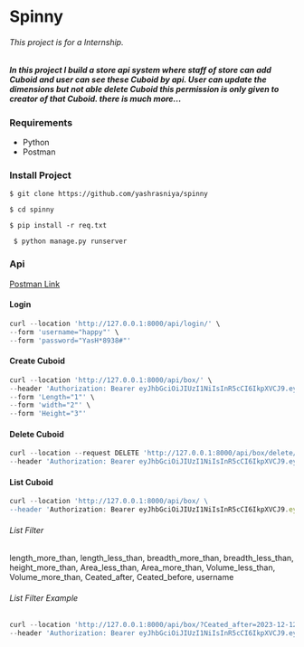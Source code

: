 # Spinny
###### This project is for a Internship.

##### In this project I build a store api system where staff of store can add Cuboid and user can see these Cuboid by api. User can update the dimensions but not able delete Cuboid this permission is only given to creator of that Cuboid. there is much more...

### Requirements 
* Python
* Postman

### Install Project

` $ git clone https://github.com/yashrasniya/spinny `

` $ cd spinny `

` $ pip install -r req.txt `

` $ python manage.py runserver`

### Api 

[Postman Link](https://www.postman.com/lively-satellite-954449/workspace/spinny)
#### Login

 ```js
 curl --location 'http://127.0.0.1:8000/api/login/' \
--form 'username="happy"' \
--form 'password="YasH*8938#"' 
```

#### Create Cuboid 

 ```js
curl --location 'http://127.0.0.1:8000/api/box/' \
--header 'Authorization: Bearer eyJhbGciOiJIUzI1NiIsInR5cCI6IkpXVCJ9.eyJ0b2tlbl90eXBlIjoiYWNjZXNzIiwiZXhwIjoxNjk1NTM5Mjk1LCJpYXQiOjE2OTI5NDcyOTUsImp0aSI6ImIyYjZiNDM1NzljZTQxODI5OGRjNTAyY2NkMjdhNzU2IiwidXNlcl9pZCI6MX0.yeIJFEKyn5khSwBl0O9677nG5kDX3SR2LM64Pas3liY' \
--form 'Length="1"' \
--form 'width="2"' \
--form 'Height="3"'
```
#### Delete Cuboid 

 ```js
curl --location --request DELETE 'http://127.0.0.1:8000/api/box/delete/7/' \
--header 'Authorization: Bearer eyJhbGciOiJIUzI1NiIsInR5cCI6IkpXVCJ9.eyJ0b2tlbl90eXBlIjoiYWNjZXNzIiwiZXhwIjoxNjk1NTM5Mjk1LCJpYXQiOjE2OTI5NDcyOTUsImp0aSI6ImIyYjZiNDM1NzljZTQxODI5OGRjNTAyY2NkMjdhNzU2IiwidXNlcl9pZCI6MX0.yeIJFEKyn5khSwBl0O9677nG5kDX3SR2LM64Pas3liY'
```

#### List Cuboid 

 ```js
curl --location 'http://127.0.0.1:8000/api/box/ \
--header 'Authorization: Bearer eyJhbGciOiJIUzI1NiIsInR5cCI6IkpXVCJ9.eyJ0b2tlbl90eXBlIjoiYWNjZXNzIiwiZXhwIjoxNjk1NTM5MTg3LCJpYXQiOjE2OTI5NDcxODcsImp0aSI6ImZjNWNjMjViNjEzYjQ1M2FiMTRlMWU0MjExOTQzMzI3IiwidXNlcl9pZCI6Mn0.jhQDChxd2MdMRHasrzs1Va7emAWrXx4LO6967xT8AkY'
```
###### List Filter 
length_more_than,
length_less_than,
breadth_more_than,
breadth_less_than,
height_more_than,
Area_less_than,
Area_more_than,
Volume_less_than,
Volume_more_than,
Ceated_after,
Ceated_before,
username

###### List Filter Example

``` js
curl --location 'http://127.0.0.1:8000/api/box/?Ceated_after=2023-12-12' \
--header 'Authorization: Bearer eyJhbGciOiJIUzI1NiIsInR5cCI6IkpXVCJ9.eyJ0b2tlbl90eXBlIjoiYWNjZXNzIiwiZXhwIjoxNjk1NTM5MTg3LCJpYXQiOjE2OTI5NDcxODcsImp0aSI6ImZjNWNjMjViNjEzYjQ1M2FiMTRlMWU0MjExOTQzMzI3IiwidXNlcl9pZCI6Mn0.jhQDChxd2MdMRHasrzs1Va7emAWrXx4LO6967xT8AkY'
```


